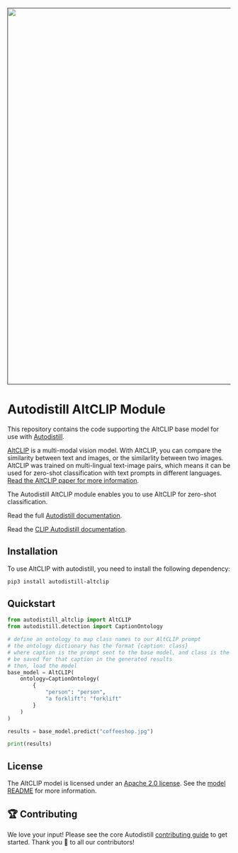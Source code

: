 <div align="center">
  <p>
    <a align="center" href="" target="_blank">
      <img
        width="850"
        src="https://media.roboflow.com/open-source/autodistill/autodistill-banner.png"
      >
    </a>
  </p>
</div>

# Autodistill AltCLIP Module

This repository contains the code supporting the AltCLIP base model for use with [Autodistill](https://github.com/autodistill/autodistill).

[AltCLIP](https://arxiv.org/abs/2211.06679v2) is a multi-modal vision model. With AltCLIP, you can compare the similarity between text and images, or the similarlity between two images. AltCLIP was trained on multi-lingual text-image pairs, which means it can be used for zero-shot classification with text prompts in different languages. [Read the AltCLIP paper for more information](https://arxiv.org/pdf/2211.06679v2.pdf).

The Autodistill AltCLIP module enables you to use AltCLIP for zero-shot classification.

Read the full [Autodistill documentation](https://autodistill.github.io/autodistill/).

Read the [CLIP Autodistill documentation](https://autodistill.github.io/autodistill/base_models/clip/).

## Installation

To use AltCLIP with autodistill, you need to install the following dependency:


```bash
pip3 install autodistill-altclip
```

## Quickstart

```python
from autodistill_altclip import AltCLIP
from autodistill.detection import CaptionOntology

# define an ontology to map class names to our AltCLIP prompt
# the ontology dictionary has the format {caption: class}
# where caption is the prompt sent to the base model, and class is the label that will
# be saved for that caption in the generated results
# then, load the model
base_model = AltCLIP(
    ontology=CaptionOntology(
        {
            "person": "person",
            "a forklift": "forklift"
        }
    )
)

results = base_model.predict("coffeeshop.jpg")

print(results)
```

## License

The AltCLIP model is licensed under an [Apache 2.0 license](LICENSE). See the [model README](https://github.com/FlagAI-Open/FlagAI/blob/master/examples/AltCLIP/README.md) for more information.

## 🏆 Contributing

We love your input! Please see the core Autodistill [contributing guide](https://github.com/autodistill/autodistill/blob/main/CONTRIBUTING.md) to get started. Thank you 🙏 to all our contributors!
